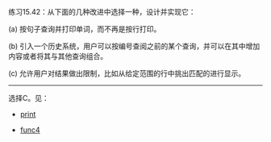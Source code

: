 练习15.42：从下面的几种改进中选择一种，设计并实现它：

(a) 按句子查询并打印单词，而不再是按行打印。

(b) 引入一个历史系统，用户可以按编号查阅之前的某个查询，并可以在其中增加内容或者将其与其他查询组合。

(c) 允许用户对结果做出限制，比如从给定范围的行中挑出匹配的进行显示。

---

选择C。见：

- [print](./Example_Query/QueryResult.cpp)

- [func4](./Example_Query/main.cpp)
